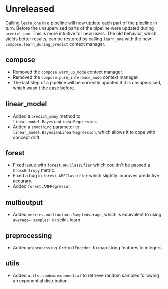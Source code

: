 # Unreleased

Calling `learn_one` in a pipeline will now update each part of the pipeline in turn. Before the unsupervised parts of the pipeline were updated during `predict_one`. This is more intuitive for new users. The old behavior, which yields better results, can be restored by calling `learn_one` with the new `compose.learn_during_predict` context manager.

## compose

- Removed the `compose.warm_up_mode` context manager.
- Removed the `compose.pure_inference_mode` context manager.
- The last step of a pipeline will be correctly updated if it is unsupervised, which wasn't the case before.

## linear_model

- Added a `predict_many` method to `linear_model.BayesianLinearRegression`.
- Added a `smoothing` parameter to `linear_model.BayesianLinearRegression`, which allows it to cope with concept drift.

## forest

- Fixed issue with `forest.ARFClassifier` which couldn't be passed a `CrossEntropy` metric.
- Fixed a bug in `forest.AMFClassifier` which slightly improves predictive accurary.
- Added `forest.AMFRegressor`.

## multioutput

- Added `metrics.multioutput.SampleAverage`, which is equivalent to using `average='samples'` in scikit-learn.

## preprocessing

- Added `preprocessing.OrdinalEncoder`, to map string features to integers.

## utils

- Added `utils.random.exponential` to retrieve random samples following an exponential distribution.
